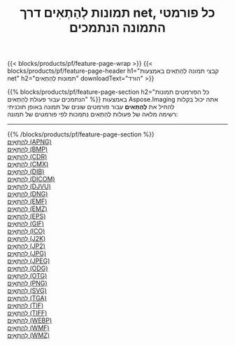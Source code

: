 ﻿---
title: תמונות לְהַתְאִים דרך net, כל פורמטי התמונה הנתמכים 
weight: 3920
url: /he/net/adjust 
lang: he
langdirlevel: 2
locales: zh-hans,ja,it,ru,de,es,fr,nl,id,lt,pl,pt,vi,tr,ko,zh-hant,ar,hi,th,sv,cs,uk,he
description: באמצעות Aspose.Imaging תוכל בקלות לְהַתְאִים תמונות באמצעות net
---

{{< blocks/products/pf/feature-page-wrap >}}
{{< blocks/products/pf/feature-page-header h1="קבצי תמונה לְהַתְאִים באמצעות net" h2="תמונות לְהַתְאִים" downloadText="הורד" >}}


{{% blocks/products/pf/feature-page-section  h2="כל הפורמטים  תמונות הנתמכים עבור פעולת לְהַתְאִים" %}}
באמצעות Aspose.Imaging אתה יכול בקלות להחיל את **לְהַתְאִים** עבור פורמטים שונים של תמונה באופן תוכניתי
<br/>
רשימה מלאה של פעולות לְהַתְאִים נתמכות לפי פורמטים של תמונה:
<hr/>
{{% /blocks/products/pf/feature-page-section %}}
<div class="container-fluid productfamilypage bg-gray">
    <div class="convertypes bg-gray agp-content section">
        <div class="container">
		<div class="row other-converters">
		    <div class='col-md-2 other-converter remove-lp remove-rp'><a href="/imaging/he/net/adjust/apng" >לְהַתְאִים (APNG)</a></div><div class='col-md-2 other-converter remove-lp remove-rp'><a href="/imaging/he/net/adjust/bmp" >לְהַתְאִים (BMP)</a></div><div class='col-md-2 other-converter remove-lp remove-rp'><a href="/imaging/he/net/adjust/cdr" >לְהַתְאִים (CDR)</a></div><div class='col-md-2 other-converter remove-lp remove-rp'><a href="/imaging/he/net/adjust/cmx" >לְהַתְאִים (CMX)</a></div><div class='col-md-2 other-converter remove-lp remove-rp'><a href="/imaging/he/net/adjust/dib" >לְהַתְאִים (DIB)</a></div><div class='col-md-2 other-converter remove-lp remove-rp'><a href="/imaging/he/net/adjust/dicom" >לְהַתְאִים (DICOM)</a></div><div class='col-md-2 other-converter remove-lp remove-rp'><a href="/imaging/he/net/adjust/djvu" >לְהַתְאִים (DJVU)</a></div><div class='col-md-2 other-converter remove-lp remove-rp'><a href="/imaging/he/net/adjust/dng" >לְהַתְאִים (DNG)</a></div><div class='col-md-2 other-converter remove-lp remove-rp'><a href="/imaging/he/net/adjust/emf" >לְהַתְאִים (EMF)</a></div><div class='col-md-2 other-converter remove-lp remove-rp'><a href="/imaging/he/net/adjust/emz" >לְהַתְאִים (EMZ)</a></div><div class='col-md-2 other-converter remove-lp remove-rp'><a href="/imaging/he/net/adjust/eps" >לְהַתְאִים (EPS)</a></div><div class='col-md-2 other-converter remove-lp remove-rp'><a href="/imaging/he/net/adjust/gif" >לְהַתְאִים (GIF)</a></div><div class='col-md-2 other-converter remove-lp remove-rp'><a href="/imaging/he/net/adjust/ico" >לְהַתְאִים (ICO)</a></div><div class='col-md-2 other-converter remove-lp remove-rp'><a href="/imaging/he/net/adjust/j2k" >לְהַתְאִים (J2K)</a></div><div class='col-md-2 other-converter remove-lp remove-rp'><a href="/imaging/he/net/adjust/jp2" >לְהַתְאִים (JP2)</a></div><div class='col-md-2 other-converter remove-lp remove-rp'><a href="/imaging/he/net/adjust/jpg" >לְהַתְאִים (JPG)</a></div><div class='col-md-2 other-converter remove-lp remove-rp'><a href="/imaging/he/net/adjust/jpeg" >לְהַתְאִים (JPEG)</a></div><div class='col-md-2 other-converter remove-lp remove-rp'><a href="/imaging/he/net/adjust/odg" >לְהַתְאִים (ODG)</a></div><div class='col-md-2 other-converter remove-lp remove-rp'><a href="/imaging/he/net/adjust/otg" >לְהַתְאִים (OTG)</a></div><div class='col-md-2 other-converter remove-lp remove-rp'><a href="/imaging/he/net/adjust/png" >לְהַתְאִים (PNG)</a></div><div class='col-md-2 other-converter remove-lp remove-rp'><a href="/imaging/he/net/adjust/svg" >לְהַתְאִים (SVG)</a></div><div class='col-md-2 other-converter remove-lp remove-rp'><a href="/imaging/he/net/adjust/tga" >לְהַתְאִים (TGA)</a></div><div class='col-md-2 other-converter remove-lp remove-rp'><a href="/imaging/he/net/adjust/tif" >לְהַתְאִים (TIF)</a></div><div class='col-md-2 other-converter remove-lp remove-rp'><a href="/imaging/he/net/adjust/tiff" >לְהַתְאִים (TIFF)</a></div><div class='col-md-2 other-converter remove-lp remove-rp'><a href="/imaging/he/net/adjust/webp" >לְהַתְאִים (WEBP)</a></div><div class='col-md-2 other-converter remove-lp remove-rp'><a href="/imaging/he/net/adjust/wmf" >לְהַתְאִים (WMF)</a></div><div class='col-md-2 other-converter remove-lp remove-rp'><a href="/imaging/he/net/adjust/wmz" >לְהַתְאִים (WMZ)</a></div>
                </div>
        </div>
    </div>
</div>
<br/>


